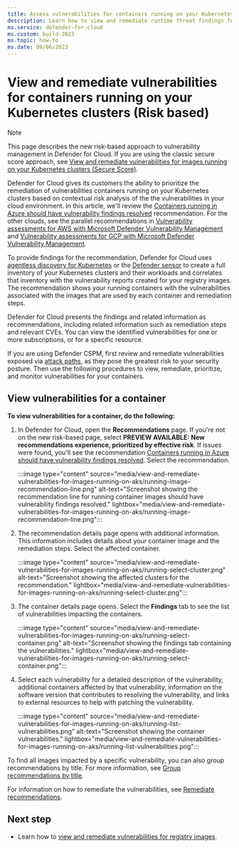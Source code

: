 ```yaml
---
title: Assess vulnerabilities for containers running on your Kubernetes clusters
description: Learn how to view and remediate runtime threat findings for containers running on your Kubernetes clusters
ms.service: defender-for-cloud
ms.custom: build-2023
ms.topic: how-to
ms.date: 09/06/2023
---
```


# View and remediate vulnerabilities for containers running on your Kubernetes clusters (Risk based)

> [!NOTE]
> This page describes the new risk-based approach to vulnerability management in Defender for Cloud. If you are using the classic secure score approach, see [View and remediate vulnerabilities for images running on your Kubernetes clusters (Secure Score)](view-and-remediate-vulnerabilities-for-images-secure-score.md).

Defender for Cloud gives its customers the ability to prioritize the remediation of vulnerabilities containers running on your Kubernetes clusters based on contextual risk analysis of the the vulnerabilities in your cloud environment. In this article, we'll review the [Containers running in Azure should have vulnerability findings resolved](https://portal.azure.com/#blade/Microsoft_Azure_Security/RecommendationsBlade/assessmentKey/e9acaf48-d2cf-45a3-a6e7-3caa2ef769e0) recommendation. For the other clouds, see the parallel recommendations in  [Vulnerability assessments for AWS with Microsoft Defender Vulnerability Management](agentless-vulnerability-assessment-aws.md) and [Vulnerability assessments for GCP with Microsoft Defender Vulnerability Management](agentless-vulnerability-assessment-gcp.md).

To provide findings for the recommendation, Defender for Cloud uses [agentless discovery for Kubernetes](defender-for-containers-introduction.md) or the [Defender sensor](tutorial-enable-containers-azure.md#deploy-the-defender-sensor-in-azure) to create a full inventory of your Kubernetes clusters and their workloads and correlates that inventory with the vulnerability reports created for your registry images. The recommendation shows your running containers with the vulnerabilities associated with the images that are used by each container and remediation steps.

Defender for Cloud presents the findings and related information as recommendations, including related information such as remediation steps and relevant CVEs. You can view the identified vulnerabilities for one or more subscriptions, or for a specific resource.

If you are using Defender CSPM, first review and remediate vulnerabilities exposed via [attack paths](how-to-manage-attack-path.md), as they pose the greatest risk to your security posture. Then use the following procedures to view, remediate, prioritize, and monitor vulnerabilities for your containers.

## View vulnerabilities for a container

**To view vulnerabilities for a container, do the following:**  

1. In Defender for Cloud, open the **Recommendations** page. If you're not on the new risk-based page, select **PREVIEW AVAILABLE: New recommendations experience, prioritized by effective risk**. If issues were found, you'll see the recommendation [Containers running in Azure should have vulnerability findings resolved](https://portal.azure.com/#blade/Microsoft_Azure_Security/RecommendationsBlade/assessmentKey/e9acaf48-d2cf-45a3-a6e7-3caa2ef769e0). Select the recommendation.

    :::image type="content" source="media/view-and-remediate-vulnerabilities-for-images-running-on-aks/running-image-recommendation-line.png" alt-text="Screenshot showing the recommendation line for running container images should have vulnerability findings resolved." lightbox="media/view-and-remediate-vulnerabilities-for-images-running-on-aks/running-image-recommendation-line.png":::

1. The recommendation details page opens with additional information. This information includes details about your container image and the remediation steps. Select the affected container.

    :::image type="content" source="media/view-and-remediate-vulnerabilities-for-images-running-on-aks/running-select-cluster.png" alt-text="Screenshot showing the affected clusters for the recommendation." lightbox="media/view-and-remediate-vulnerabilities-for-images-running-on-aks/running-select-cluster.png":::

1. The container details page opens. Select the **Findings** tab to see the list of vulnerabilities impacting the containers.

    :::image type="content" source="media/view-and-remediate-vulnerabilities-for-images-running-on-aks/running-select-container.png" alt-text="Screenshot showing the findings tab containing the vulnerabilities." lightbox="media/view-and-remediate-vulnerabilities-for-images-running-on-aks/running-select-container.png":::

1. Select each vulnerability for a detailed description of the vulnerability, additional containers affected by that vulnerability,  information on the software version that contributes to resolving the vulnerability, and links to external resources to help with patching the vulnerability.

    :::image type="content" source="media/view-and-remediate-vulnerabilities-for-images-running-on-aks/running-list-vulnerabilities.png" alt-text="Screenshot showing the container vulnerabilities." lightbox="media/view-and-remediate-vulnerabilities-for-images-running-on-aks/running-list-vulnerabilities.png":::

To find all images impacted by a specific vulnerability, you can also group recommendations by title.  For more information, see [Group recommendations by title](review-security-recommendations.md#group-recommendations-by-title).

For information on how to remediate the vulnerabilities, see [Remediate recommendations](implement-security-recommendations.md).

## Next step

- Learn how to [view and remediate vulnerabilities for registry images](view-and-remediate-vulnerability-assessment-findings.md).

